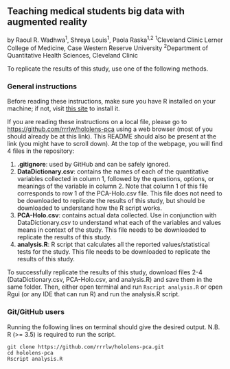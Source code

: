 ## Teaching medical students big data with augmented reality
by Raoul R. Wadhwa<sup>1</sup>, Shreya Louis<sup>1</sup>, Paola Raska<sup>1,2</sup>
<sup>1</sup>Cleveland Clinic Lerner College of Medicine, Case Western Reserve University
<sup>2</sup>Department of Quantitative Health Sciences, Cleveland Clinic

To replicate the results of this study, use one of the following methods.

### General instructions

Before reading these instructions, make sure you have R installed on your machine; if not, visit [this site](http://www.r-project.org/) to install it.

If you are reading these instructions on a local file, please go to https://github.com/rrrlw/hololens-pca using a web browser (most of you should already be at this link).
This README should also be present at the link (you might have to scroll down).
At the top of the webpage, you will find 4 files in the repository:

1. **.gitignore**: used by GitHub and can be safely ignored.
2. **DataDictionary.csv**: contains the names of each of the quantitative variables collected in column 1, followed by the questions, options, or meanings of the variable in column 2.
Note that column 1 of this file corresponds to row 1 of the PCA-Holo.csv file.
This file does not need to be downloaded to replicate the results of this study, but should be downloaded to understand how the R script works.
3. **PCA-Holo.csv**: contains actual data collected.
Use in conjunction with DataDictionary.csv to understand what each of the variables and values means in context of the study.
This file needs to be downloaded to replicate the results of this study.
4. **analysis.R**: R script that calculates all the reported values/statistical tests for the study.
This file needs to be downloaded to replicate the results of this study.

To successfully replicate the results of this study, download files 2-4 (DataDictionary.csv, PCA-Holo.csv, and analysis.R) and save them in the same folder.
Then, either open terminal and run `Rscript analysis.R` or open Rgui (or any IDE that can run R) and run the analysis.R script.

### Git/GitHub users

Running the following lines on terminal should give the desired output. N.B. R (>= 3.5) is required to run the script. 

```
git clone https://github.com/rrrlw/hololens-pca.git
cd hololens-pca
Rscript analysis.R
```
